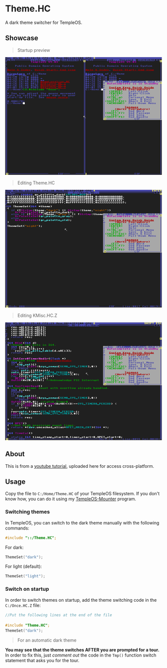 # Theme.HC

A dark theme switcher for TempleOS.

## Showcase

> Startup preview

<img src="preview.png" alt="preview">

<br>

> Editing Theme.HC

<img src="code-preview1.png" alt="code-preview1">

<br>

> Editing KMisc.HC.Z

<img src="code-preview2.png" alt="code-preview2">

## About

This is from a [youtube tutorial](https://www.youtube.com/watch?v=tEFxizFTFng), uploaded here for access cross-platform.

## Usage

Copy the file to ```C:/Home/Theme.HC``` of your TempleOS filesystem. If you don't know how, you can do it using my [TempleOS-Mounter](./https://github.com/joshjkk/TempleOS-Mounter) program.

### Switching themes

In TempleOS, you can switch to the dark theme manually with the following commands:

``` c
#include "::/Theme.HC";
```

For dark:

``` c
ThemeSet("dark");
```

For light (default):

``` c
ThemeSet("light");
```

### Switch on startup

In order to switch themes on startup, add the theme switching code in the ```C:/Once.HC.Z``` file:

``` c
//Put the following lines at the end of the file

#include "Theme.HC";
ThemeSet("dark");
```

> For an automatic dark theme

**You may see that the theme switches AFTER you are prompted for a tour.** In order to fix this, just *comment out* the code in the ```Tmp()``` function switch statement that asks you for the tour.
